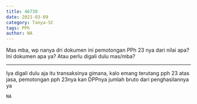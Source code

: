 ```yaml
---
title: 46738
date: 2021-03-09
category: Tanya-SC
tags: PPh
author: NA
---
```


Mas mba, wp nanya dri dokumen ini pemotongan PPh 23 nya dari nilai apa? Ini dokumen apa ya? Atau perlu digali dulu mas/mba?

---

Iya digali dulu aja itu transaksinya gimana, kalo emang terutang pph 23 atas jasa, pemotongan pph 23nya kan DPPnya jumlah bruto dari penghasilannya ya

`NA`
